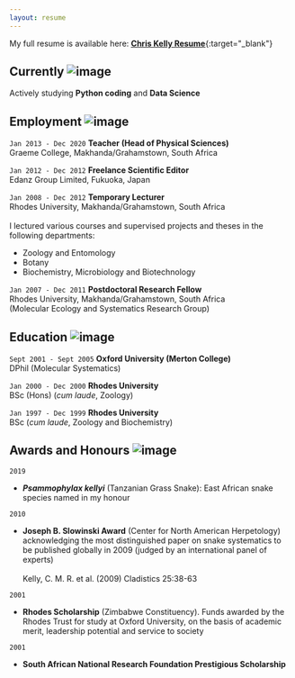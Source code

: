 ```yaml
---
layout: resume
---
```


My full resume is available here: [**<ins>Chris Kelly Resume</ins>**](https://github.com/Afrisnake/AFRISNAKE.github.io/blob/master/Kelly_CMR_Resume_General.pdf){:target="_blank"}


## Currently ![image](https://user-images.githubusercontent.com/84908213/131848666-4ae63020-dc5b-41b0-951e-e772797f17a7.png)

Actively studying **Python coding** and **Data Science**


## Employment ![image](https://user-images.githubusercontent.com/84908213/131842805-85951cdd-b01d-4e44-b27b-c98bccdd6754.png)


`Jan 2013 - Dec 2020`
__Teacher (Head of Physical Sciences)__<br/>
Graeme College, Makhanda/Grahamstown, South Africa

`Jan 2012 - Dec 2012`
__Freelance Scientific Editor__<br/>
Edanz Group Limited, Fukuoka, Japan

`Jan 2008 - Dec 2012`
__Temporary Lecturer__<br/>
Rhodes University, Makhanda/Grahamstown, South Africa<br/>
<br/>
I lectured various courses and supervised projects and theses in the following departments:
- Zoology and Entomology
- Botany
- Biochemistry, Microbiology and Biotechnology

`Jan 2007 - Dec 2011`
__Postdoctoral Research Fellow__<br/>
Rhodes University, Makhanda/Grahamstown, South Africa<br/>
(Molecular Ecology and Systematics Research Group)


## Education ![image](https://user-images.githubusercontent.com/84908213/131839590-21addf9d-a7a0-4d60-ad74-97f47b52089b.png)

`Sept 2001 - Sept 2005`
__Oxford University (Merton College)__<br/>
DPhil (Molecular Systematics)

`Jan 2000 - Dec 2000`
__Rhodes University__<br/>
BSc (Hons) (_cum laude_, Zoology)

`Jan 1997 - Dec 1999`
__Rhodes University__<br/>
BSc (_cum laude_, Zoology and Biochemistry)


## Awards and Honours ![image](https://user-images.githubusercontent.com/84908213/131840409-5b02eef2-fa3b-41ea-b41d-69f52cb95872.png)

`2019`
- ***Psammophylax kellyi*** (Tanzanian Grass Snake): East African snake species named in my honour

`2010`
- **Joseph B. Slowinski Award** (Center for North American Herpetology) acknowledging the most distinguished paper on snake systematics to be published globally in 2009 (judged by an international panel of experts)<br/><br/>Kelly, C. M. R. et al. (2009) Cladistics 25:38-63

`2001`
- **Rhodes Scholarship** (Zimbabwe Constituency). Funds awarded by the Rhodes Trust for study at Oxford University, on the basis of academic merit, leadership potential and service to society<br/>

`2001`
- **South African National Research Foundation Prestigious Scholarship**


<!-- ### Footer

Last updated: August 2021 -->


